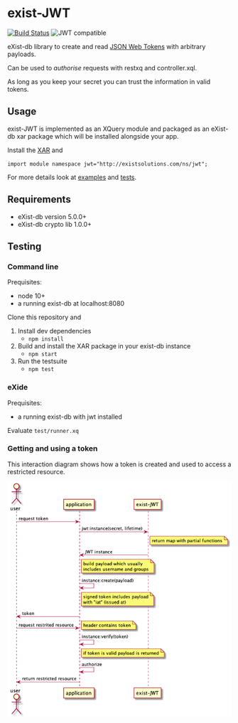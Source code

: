 # exist-JWT

[![Build Status](https://travis-ci.com/eXistSolutions/jwt.svg?token=qmpymKjbSAbb74pPJ4EC&branch=main)](https://travis-ci.com/eXistSolutions/jwt) ![JWT compatible](https://jwt.io/img/badge-compatible.svg)

eXist-db library to create and read [JSON Web Tokens](jwt.io) with arbitrary payloads.

Can be used to _authorise_ requests with restxq and controller.xql.

As long as you keep your secret you can trust the information in valid tokens. 

## Usage

exist-JWT is implemented as an XQuery module and packaged as an eXist-db xar package which will be installed alongside your app.

Install the [XAR](https://github.com/eXistSolutions/jwt/releases/) and

    import module namespace jwt="http://existsolutions.com/ns/jwt";

For more details look at [examples](https://github.com/eXistSolutions/jwt/tree/master/src/examples) and
[tests](https://github.com/eXistSolutions/jwt/tree/master/src/test).

## Requirements

- eXist-db version 5.0.0+
- eXist-db crypto lib 1.0.0+

## Testing

### Command line

Prequisites:

- node 10+
- a running exist-db at localhost:8080

Clone this repository and

1. Install dev dependencies
    - `npm install`
2. Build and install the XAR package in your exist-db instance
    - `npm start`
3. Run the testsuite
    - `npm test`

### eXide

Prequisites:

- a running exist-db with jwt installed

Evaluate `test/runner.xq`

### Getting and using a token

This interaction diagram shows how a token is created and used
to access a restricted resource.

![](src/doc/interaction_diagram.png?raw=true)